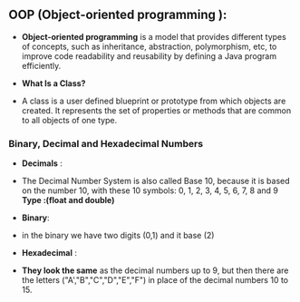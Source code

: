 ## OOP (Object-oriented programming ):

* **Object-oriented programming** is a model that provides different types of concepts, such as inheritance, abstraction, polymorphism, etc, to improve code readability and reusability by defining a Java program efficiently.

- **What Is a Class?**
* A class is a user defined blueprint or prototype from which objects are created. It represents the set of properties or methods that are common to all objects of one type.

### Binary, Decimal and Hexadecimal Numbers

* **Decimals** :

* The Decimal Number System is also called Base 10, because it is based on the number 10, with these 10 symbols: 0, 1, 2, 3, 4, 5, 6, 7, 8 and 9 
**Type :(float and double)**


- **Binary**:
* in the binary we have two digits (0,1) and it base (2)

- **Hexadecimal** :

* **They look the same** as the decimal numbers up to 9, but then there are the letters ("A',"B","C","D","E","F") in place of the decimal numbers 10 to 15.